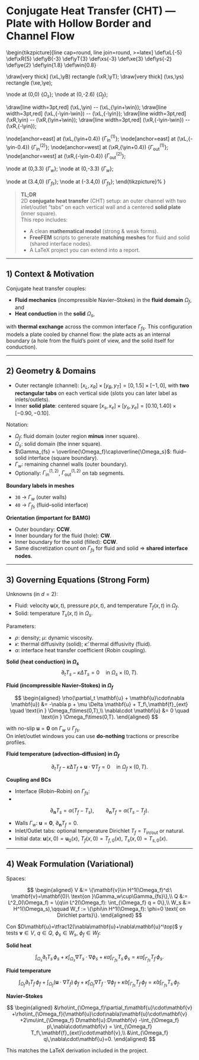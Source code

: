 # Conjugate Heat Transfer (CHT) — Plate with Hollow Border and Channel Flow

\begin{tikzpicture}[line cap=round, line join=round, >=latex]
  \def\xL{-5} \def\xR{5}
  \def\yB{-3} \def\yT{3}
  \def\xs{-3} \def\xe{3}
  \def\ys{-2} \def\ye{2}
  \def\yin{1.8}  \def\win{0.8}

  \draw[very thick] (\xL,\yB) rectangle (\xR,\yT);
  \draw[very thick] (\xs,\ys) rectangle (\xe,\ye);

  \node at (0,0) {$\Omega_s$};
  \node at (0,-2.6) {$\Omega_f$};

  \draw[line width=3pt,red] (\xL,\yin) -- (\xL,{\yin+\win});
  \draw[line width=3pt,red] (\xL,{-\yin-\win}) -- (\xL,{-\yin});
  \draw[line width=3pt,red] (\xR,\yin) -- (\xR,{\yin+\win});
  \draw[line width=3pt,red] (\xR,{-\yin-\win}) -- (\xR,{-\yin});

  \node[anchor=east] at (\xL,{\yin+0.4}) {$\Gamma_{\text{in}}^{(1)}$};
  \node[anchor=east] at (\xL,{-\yin-0.4}) {$\Gamma_{\text{in}}^{(2)}$};
  \node[anchor=west] at (\xR,{\yin+0.4}) {$\Gamma_{\text{out}}^{(1)}$};
  \node[anchor=west] at (\xR,{-\yin-0.4}) {$\Gamma_{\text{out}}^{(2)}$};

  \node at (0,3.3) {$\Gamma_w$};
  \node at (0,-3.3) {$\Gamma_w$};

  \node at (3.4,0) {$\Gamma_{fs}$};
  \node at (-3.4,0) {$\Gamma_{fs}$};
\end{tikzpicture}%
}
> **TL;DR**  
> 2D **conjugate heat transfer** (CHT) setup: an outer channel with two inlet/outlet “tabs” on each vertical wall and a centered **solid plate** (inner square).  
> This repo includes:
> - A clean **mathematical model** (strong & weak forms).
> - **FreeFEM** scripts to generate **matching meshes** for fluid and solid (shared interface nodes).
> - A LaTeX project you can extend into a report.

---

## 1) Context & Motivation

Conjugate heat transfer couples:
- **Fluid mechanics** (incompressible Navier–Stokes) in the **fluid domain** $\Omega_f$, and
- **Heat conduction** in the **solid** $\Omega_s$,

with **thermal exchange** across the common interface $\Gamma_{fs}$. This configuration models a plate cooled by channel flow: the plate acts as an internal boundary (a hole from the fluid’s point of view, and the solid itself for conduction).

---

## 2) Geometry & Domains

- Outer rectangle (channel): $[x_L, x_R] \times [y_B, y_T] = [0,1.5]\times[-1,0]$, with **two rectangular tabs** on each vertical side (slots you can later label as inlets/outlets).
- Inner **solid plate**: centered square $[x_s, x_e]\times[y_s, y_e]=[0.10,1.40]\times[-0.90,-0.10]$.

Notation:
- $\Omega_f$: fluid domain (outer region **minus** inner square).
- $\Omega_s$: solid domain (the inner square).
- $\Gamma_{fs} = \overline{\Omega_f}\cap\overline{\Omega_s}$: fluid–solid interface (square boundary).
- $\Gamma_w$: remaining channel walls (outer boundary).
- Optionally: $\Gamma_{\text{in}}^{(1,2)}$, $\Gamma_{\text{out}}^{(1,2)}$ on tab segments.

**Boundary labels in meshes**
- `30` → $\Gamma_w$ (outer walls)
- `40` → $\Gamma_{fs}$ (fluid–solid interface)

**Orientation (important for BAMG)**
- Outer boundary: **CCW**.
- Inner boundary for the fluid (hole): **CW**.
- Inner boundary for the solid (filled): **CCW**.
- Same discretization count on $\Gamma_{fs}$ for fluid and solid ⇒ **shared interface nodes**.

---

## 3) Governing Equations (Strong Form)

Unknowns (in $d=2$):
- Fluid: velocity $\mathbf{u}(x,t)$, pressure $p(x,t)$, and temperature $T_f(x,t)$ in $\Omega_f$.
- Solid: temperature $T_s(x,t)$ in $\Omega_s$.

Parameters:
- $\rho$: density; $\mu$: dynamic viscosity.  
- $\kappa$: thermal diffusivity (solid); $\hat\kappa$: thermal diffusivity (fluid).  
- $\alpha$: interface heat transfer coefficient (Robin coupling).

**Solid (heat conduction) in $\Omega_s$**
$$
\partial_t T_s - \kappa \Delta T_s = 0 \quad \text{in } \Omega_s\times(0,T).
$$

**Fluid (incompressible Navier–Stokes) in $\Omega_f$**

$$
\begin{aligned}
\rho(\partial_t \mathbf{u} + \mathbf{u}\cdot\nabla \mathbf{u})
&= -\nabla p + \mu \Delta \mathbf{u} + T_f\,\mathbf{f}_{ext}
\quad \text{in } \Omega_f\times(0,T),\\
\nabla\cdot \mathbf{u} &= 0 \quad \text{in } \Omega_f\times(0,T).
\end{aligned}
$$

with no-slip $\mathbf{u}=\mathbf{0}$ on $\Gamma_w\cup\Gamma_{fs}$.  
On inlet/outlet windows you can use **do-nothing** tractions or prescribe profiles.

**Fluid temperature (advection–diffusion) in $\Omega_f$**

$$
\partial_t T_f - \hat\kappa \Delta T_f + \mathbf{u}\cdot\nabla T_f = 0
\quad \text{in } \Omega_f\times(0,T).
$$

**Coupling and BCs**
- Interface (Robin–Robin) on $\Gamma_{fs}$:
- 
$$
\partial_{\mathbf{n}}T_s = \alpha (T_f - T_s), 
\qquad
\partial_{\mathbf{n}}T_f = \alpha (T_s - T_f).
$$
- Walls $\Gamma_w$: $\mathbf{u}=\mathbf{0}$, $\partial_{\mathbf{n}}T_f=0$.
- Inlet/Outlet tabs: optional temperature Dirichlet $T_f=T_{\text{in/out}}$ or natural.
- Initial data:  $\mathbf{u}(x,0)=\mathbf{u}_0(x)$, $T_f(x,0)=T_{f,0}(x)$, $T_s(x,0)=T_{s,0}(x)$.

---

## 4) Weak Formulation (Variational)

Spaces:

$$
\begin{aligned}
V &:= \{\mathbf{v}\in H^1(\Omega_f)^d:\ \mathbf{v}=\mathbf{0}\ \text{on }\Gamma_w\cup\Gamma_{fs}\},\\
Q &:= L^2_0(\Omega_f) = \{q\in L^2(\Omega_f): \int_{\Omega_f} q = 0\},\\
W_s &:= H^1(\Omega_s),\qquad
W_f := \{\phi\in H^1(\Omega_f): \phi=0 \text{ on Dirichlet parts}\}.
\end{aligned}
$$

Con $D\mathbf{u}=\tfrac12(\nabla\mathbf{u}+\nabla\mathbf{u}^\top)$ y tests $\mathbf{v}\in V$, $q\in Q$, $\phi_s\in W_s$, $\phi_f\in W_f$:

**Solid heat**

$$
\int_{\Omega_s}\partial_t T_s\,\phi_s
+\kappa\int_{\Omega_s}\nabla T_s\cdot\nabla\phi_s
+\kappa\alpha\int_{\Gamma_{fs}} T_s\,\phi_s
= \kappa\alpha\int_{\Gamma_{fs}} T_f\,\phi_s.
$$

**Fluid temperature**

$$
\int_{\Omega_f}\partial_t T_f\,\phi_f
+\int_{\Omega_f}(\mathbf{u}\cdot\nabla T_f)\,\phi_f
+\hat\kappa\int_{\Omega_f}\nabla T_f\cdot\nabla\phi_f
+\hat\kappa\alpha\int_{\Gamma_{fs}} T_f\,\phi_f
= \hat\kappa\alpha\int_{\Gamma_{fs}} T_s\,\phi_f.
$$

**Navier–Stokes**

$$
\begin{aligned}
&\rho\int_{\Omega_f}\partial_t\mathbf{u}\cdot\mathbf{v}
+\rho\int_{\Omega_f}(\mathbf{u}\cdot\nabla)\mathbf{u}\cdot\mathbf{v}
+2\mu\int_{\Omega_f} D\mathbf{u}:D\mathbf{v}
-\int_{\Omega_f} p\,\nabla\cdot\mathbf{v}
= \int_{\Omega_f} T_f\,\mathbf{f}_{ext}\cdot\mathbf{v},\\
&\int_{\Omega_f} q\,\nabla\cdot\mathbf{u}=0.
\end{aligned}
$$

This matches the LaTeX derivation included in the project.




